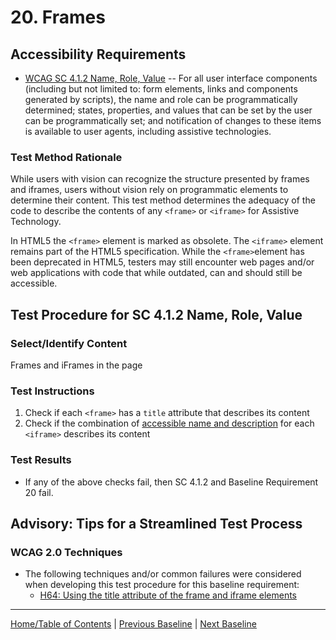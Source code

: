 # 20. Frames

## Accessibility Requirements
* [WCAG SC 4.1.2 Name, Role, Value](http://www.w3.org/TR/UNDERSTANDING-WCAG20/ensure-compat-rsv.html) -- For all user interface components (including but not limited to: form elements, links and components generated by scripts), the name and role can be programmatically determined; states, properties, and values that can be set by the user can be programmatically set; and notification of changes to these items is available to user agents, including assistive technologies.

### Test Method Rationale
While users with vision can recognize the structure presented by frames and iframes, users without vision rely on programmatic elements to determine their content. This test method determines the adequacy of the code to describe the contents of any `<frame>` or `<iframe>` for Assistive Technology.

In HTML5 the `<frame>` element is marked as obsolete. The `<iframe>` element remains part of the HTML5 specification. While the `<frame>`element has been deprecated in HTML5, testers may still encounter web pages and/or web applications with code that while outdated, can and should still be accessible.

## Test Procedure for SC 4.1.2 Name, Role, Value
### Select/Identify Content
Frames and iFrames in the page

### Test Instructions
1. Check if each `<frame>` has a `title` attribute that describes its content 
1. Check if the combination of [accessible name and description](https://www.w3.org/TR/html-aam-1.0/#iframe-element) for each `<iframe>` describes its content

### Test Results
* If any of the above checks fail, then SC 4.1.2 and Baseline Requirement 20 fail.

## Advisory: Tips for a Streamlined Test Process
### WCAG 2.0 Techniques
* The following techniques and/or common failures were considered when developing this test procedure for this baseline requirement:
    * [H64: Using the title attribute of the frame and iframe elements](http://www.w3.org/TR/WCAG20-TECHS/H64.html)
    
----------------------------------------
[Home/Table of Contents](index.md) | [Previous Baseline](19Stylesheet.md) | [Next Baseline](21AlternatePages.md)
